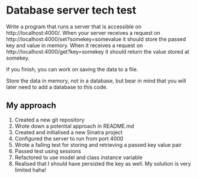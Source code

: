 # Database server tech test
Write a program that runs a server that is accessible on http://localhost:4000/. When your server receives a request on http://localhost:4000/set?somekey=somevalue it should store the passed key and value in memory. When it receives a request on http://localhost:4000/get?key=somekey it should return the value stored at somekey.

If you finish, you can work on saving the data to a file.

Store the data in memory, not in a database, but bear in mind that you will later need to add a database to this code.

## My approach
1. Created a new git repository
2. Wrote down a potential approach in README.md
3. Created and initialised a new Sinatra project
4. Configured the server to run from port 4000
5. Wrote a failing test for storing and retrieving a passed key value pair
6. Passed test using sessions
7. Refactored to use model and class instance variable
8. Realised that I should have persisted the key as well. My solution is very limited haha!
